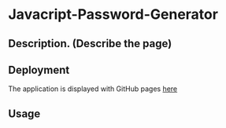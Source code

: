 # Javacript-Password-Generator

## Description. (Describe the page)


## Deployment

The application is displayed with GitHub pages [here](linkhere)

## Usage


